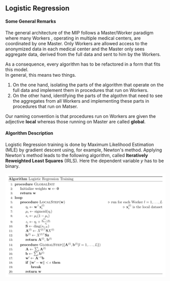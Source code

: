 ## Logistic Regression

#### Some General Remarks

The general architecture of the MIP follows a Master/Worker paradigm where many Workers
, operating in multiple medical centers, are coordinated by one Master.  Only Workers 
are allowed access to the anonymized data in each medical center and the Master only 
sees aggregate data, derived from the full data and sent to him by the Workers.

As a consequence, every algorithm has to be refactored in a form that fits this model.  
In general, this means two things. 
1. On the one hand, isolating the parts of the algorithm that operate on the full data 
and implement them in procedures that run on Workers.  
2. On the other hand, identifying the parts of the algothm that need to see the 
aggregates from all Workers and implementing these parts in procedures that run on 
Matser.

Our naming convention is that procedures run on Workers are given the adjective __local__
whereas those running on Master are called __global__.

#### Algorithm Description

Logistic Regression training is done by Maximum Likelihood Estimation (MLE) by gradient 
descent using, for example, Newton's method. Applying Newton's method leads to the 
following algorithm, called __Iteratively Reweighted Least Squares__ (IRLS).  Here 
the dependent variable $y$ has to be binary.

![pseudo](pseudocode.png)

